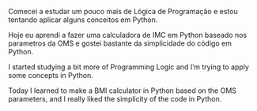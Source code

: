 Comecei a estudar um pouco mais de Lógica de Programação e estou tentando aplicar alguns conceitos em Python.

Hoje eu aprendi a fazer uma calculadora de IMC em Python baseado nos parametros da OMS e gostei bastante da simplicidade do código em Python. 

I started studying a bit more of Programming Logic and I’m trying to apply some concepts in Python.

Today I learned to make a BMI calculator in Python based on the OMS parameters, and I really liked the simplicity of the code in Python.
